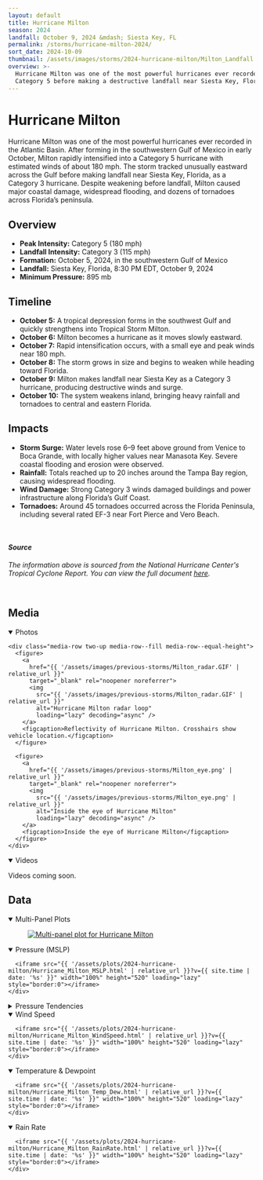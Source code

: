 ```yaml
---
layout: default
title: Hurricane Milton
season: 2024
landfall: October 9, 2024 &mdash; Siesta Key, FL
permalink: /storms/hurricane-milton-2024/
sort_date: 2024-10-09
thumbnail: /assets/images/storms/2024-hurricane-milton/Milton_Landfall.jpg
overview: >-
  Hurricane Milton was one of the most powerful hurricanes ever recorded in the Atlantic Basin, rapidly intensifying to a
  Category 5 before making a destructive landfall near Siesta Key, Florida.
---
```


<h1 class="storm-page__title">Hurricane Milton</h1>
Hurricane Milton was one of the most powerful hurricanes ever recorded in the Atlantic Basin. After forming in the southwestern Gulf of Mexico in early October, Milton rapidly intensified into a Category 5 hurricane with estimated winds of about 180 mph. The storm tracked unusually eastward across the Gulf before making landfall near Siesta Key, Florida, as a Category 3 hurricane. Despite weakening before landfall, Milton caused major coastal damage, widespread flooding, and dozens of tornadoes across Florida’s peninsula.

## Overview
- **Peak Intensity:** Category 5 (180 mph)
- **Landfall Intensity:** Category 3 (115 mph)
- **Formation:** October 5, 2024, in the southwestern Gulf of Mexico
- **Landfall:** Siesta Key, Florida, 8:30 PM EDT, October 9, 2024
- **Minimum Pressure:** 895 mb

## Timeline
- **October 5:** A tropical depression forms in the southwest Gulf and quickly strengthens into Tropical Storm Milton.
- **October 6:** Milton becomes a hurricane as it moves slowly eastward.
- **October 7:** Rapid intensification occurs, with a small eye and peak winds near 180 mph.
- **October 8:** The storm grows in size and begins to weaken while heading toward Florida.
- **October 9:** Milton makes landfall near Siesta Key as a Category 3 hurricane, producing destructive winds and surge.
- **October 10:** The system weakens inland, bringing heavy rainfall and tornadoes to central and eastern Florida.

## Impacts
- **Storm Surge:** Water levels rose 6–9 feet above ground from Venice to Boca Grande, with locally higher values near Manasota Key. Severe coastal flooding and erosion were observed.
- **Rainfall:** Totals reached up to 20 inches around the Tampa Bay region, causing widespread flooding.
- **Wind Damage:** Strong Category 3 winds damaged buildings and power infrastructure along Florida’s Gulf Coast.
- **Tornadoes:** Around 45 tornadoes occurred across the Florida Peninsula, including several rated EF-3 near Fort Pierce and Vero Beach.

<br />

#### _Source_
<em>The information above is sourced from the National Hurricane Center's Tropical Cyclone Report. You can view the full document <a href="https://www.nhc.noaa.gov/data/tcr/AL142024_Milton.pdf" target="_blank" rel="noopener noreferrer">here</a>.</em>

<br />

## Media

<!-- Milton-only local styles. Scoped so it cannot affect other pages. -->
<style>
  #milton-photos {
    width: 100%;
    margin: 0 auto;
  }
  #milton-photos .media-row {
    display: grid;
    grid-template-columns: repeat(2, minmax(0, 1fr));
    column-gap: 0.75rem;
    row-gap: 1.25rem;
    align-items: stretch;
  }
  #milton-photos figure {
    margin: 0;
    display: flex;
    flex-direction: column;
  }
  #milton-photos figure a {
    display: block;
    width: 100%;
    height: 100%;
    padding: 0;
    background-color: #000;
    border-radius: 10px;
    overflow: hidden;
  }
  #milton-photos figure:first-child a,
  #milton-photos figure:last-child a {
    aspect-ratio: 963 / 815;
  }
  #milton-photos img {
    display: block;
    width: 100% !important;
    height: 100% !important;
    object-fit: cover !important;
  }
  #milton-photos figcaption {
    text-align: center;
    font-size: 0.9rem;
    margin-top: 0;
    padding: 0.25rem 0 0.75rem;
  }
  #milton-photos figure:first-child figcaption {
    padding-bottom: 1.5rem;
  }
  @media (max-width: 900px) {
    #milton-photos .media-row {
      grid-template-columns: 1fr;
      row-gap: 1.5rem;
    }
    #milton-photos figure a {
      flex: none;
    }
  }
</style>

<details class="storm-plot-group" open>
  <summary class="storm-plot-summary">Photos</summary>

  <!-- Keep this wrapper so the block aligns like Helene without touching sitewide CSS -->
  <div id="milton-photos" class="media-wide"
       style="--media-base-width: calc(100% + 6rem); --media-max-target: 1500px; --media-gutter: 1rem;">

    <div class="media-row two-up media-row--fill media-row--equal-height">
      <figure>
        <a
          href="{{ '/assets/images/previous-storms/Milton_radar.GIF' | relative_url }}"
          target="_blank" rel="noopener noreferrer">
          <img
            src="{{ '/assets/images/previous-storms/Milton_radar.GIF' | relative_url }}"
            alt="Hurricane Milton radar loop"
            loading="lazy" decoding="async" />
        </a>
        <figcaption>Reflectivity of Hurricane Milton. Crosshairs show vehicle location.</figcaption>
      </figure>

      <figure>
        <a
          href="{{ '/assets/images/previous-storms/Milton_eye.png' | relative_url }}"
          target="_blank" rel="noopener noreferrer">
          <img
            src="{{ '/assets/images/previous-storms/Milton_eye.png' | relative_url }}"
            alt="Inside the eye of Hurricane Milton"
            loading="lazy" decoding="async" />
        </a>
        <figcaption>Inside the eye of Hurricane Milton</figcaption>
      </figure>
    </div>
  </div>
</details>

<details class="storm-plot-group" open>
  <summary class="storm-plot-summary">Videos</summary>
  <p>Videos coming soon.</p>
</details>

<!-- DATA-SECTION:START -->

<h2>Data</h2>

<div class="storm-data">
  <details class="storm-plot-group" open>
    <summary class="storm-plot-summary">Multi-Panel Plots</summary>
    <div class="storm-plot storm-multi-panels">
      <figure class="storm-multi-panels__figure">
        <a
          href="{{ '/assets/images/previous-storms/multi-panels/Hurricane_Milton_MultiPanel.png' | relative_url }}"
          target="_blank" rel="noopener noreferrer">
          <img
            src="{{ '/assets/images/previous-storms/multi-panels/Hurricane_Milton_MultiPanel.png' | relative_url }}"
            alt="Multi-panel plot for Hurricane Milton"
            loading="lazy" decoding="async" />
        </a>
      </figure>
    </div>
  </details>
  <details class="storm-plot-group" open>
    <summary class="storm-plot-summary">Pressure (MSLP)</summary>
    <div class="storm-plot">

      <iframe src="{{ '/assets/plots/2024-hurricane-milton/Hurricane_Milton_MSLP.html' | relative_url }}?v={{ site.time | date: '%s' }}" width="100%" height="520" loading="lazy" style="border:0"></iframe>
    </div>
  </details>
  <details class="storm-plot-group">
    <summary class="storm-plot-summary">Pressure Tendencies</summary>
    <div class="storm-plot">
      <iframe src="{{ '/assets/plots/2024-hurricane-milton/Hurricane_Milton_PTendency_5min.html' | relative_url }}?v={{ site.time | date: '%s' }}" width="100%" height="520" loading="lazy" style="border:0"></iframe>
    </div>
    <div class="storm-plot">
      <iframe src="{{ '/assets/plots/2024-hurricane-milton/Hurricane_Milton_PTendency_10min.html' | relative_url }}?v={{ site.time | date: '%s' }}" width="100%" height="520" loading="lazy" style="border:0"></iframe>
    </div>
    <div class="storm-plot">
      <iframe src="{{ '/assets/plots/2024-hurricane-milton/Hurricane_Milton_PTendency_15min.html' | relative_url }}?v={{ site.time | date: '%s' }}" width="100%" height="520" loading="lazy" style="border:0"></iframe>
    </div>
    <div class="storm-plot">
      <iframe src="{{ '/assets/plots/2024-hurricane-milton/Hurricane_Milton_PTendency_30min.html' | relative_url }}?v={{ site.time | date: '%s' }}" width="100%" height="520" loading="lazy" style="border:0"></iframe>
    </div>
    <div class="storm-plot">
      <iframe src="{{ '/assets/plots/2024-hurricane-milton/Hurricane_Milton_PTendency_1hour.html' | relative_url }}?v={{ site.time | date: '%s' }}" width="100%" height="520" loading="lazy" style="border:0"></iframe>
    </div>
  </details>
  <details class="storm-plot-group" open>
    <summary class="storm-plot-summary">Wind Speed</summary>
    <div class="storm-plot">

      <iframe src="{{ '/assets/plots/2024-hurricane-milton/Hurricane_Milton_WindSpeed.html' | relative_url }}?v={{ site.time | date: '%s' }}" width="100%" height="520" loading="lazy" style="border:0"></iframe>
    </div>
  </details>
  <details class="storm-plot-group" open>
    <summary class="storm-plot-summary">Temperature &amp; Dewpoint</summary>
    <div class="storm-plot">

      <iframe src="{{ '/assets/plots/2024-hurricane-milton/Hurricane_Milton_Temp_Dew.html' | relative_url }}?v={{ site.time | date: '%s' }}" width="100%" height="520" loading="lazy" style="border:0"></iframe>
    </div>
  </details>
  <details class="storm-plot-group" open>
    <summary class="storm-plot-summary">Rain Rate</summary>
    <div class="storm-plot">

      <iframe src="{{ '/assets/plots/2024-hurricane-milton/Hurricane_Milton_RainRate.html' | relative_url }}?v={{ site.time | date: '%s' }}" width="100%" height="520" loading="lazy" style="border:0"></iframe>
    </div>
  </details>
</div>
<!-- DATA-SECTION:END -->
